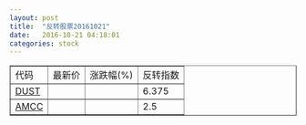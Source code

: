 ```yaml
---
layout: post
title:  "反转股票20161021"
date:   2016-10-21 04:18:01
categories: stock
---
```


<script type="text/javascript">
var stockList = []
stockList.push('gb_dust');
stockList.push('gb_amcc');
</script>

<table border="1">
 <tr>
 <td>代码</td>
  <td>最新价</td>
  <td>涨跌幅(%)</td>
 <td>反转指数</td>
</tr>
  <tr id="dust"><td><a href="http://stock.finance.sina.com.cn/usstock/quotes/DUST.html" target="_blank">DUST</a></td><td></td><td></td><td>6.375</td></tr>
  <tr id="amcc"><td><a href="http://stock.finance.sina.com.cn/usstock/quotes/AMCC.html" target="_blank">AMCC</a></td><td></td><td></td><td>2.5</td></tr>
</table>
